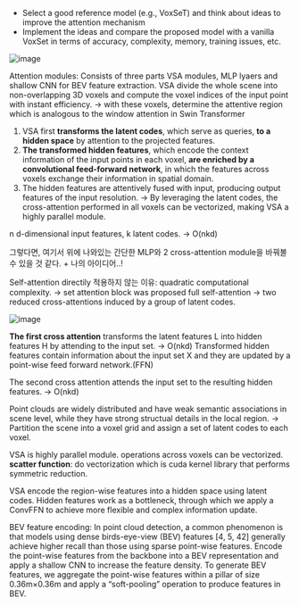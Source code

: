 - Select a good reference model (e.g., VoxSeT) and think about ideas to improve the attention mechanism 
- Implement the ideas and compare the proposed model with a vanilla VoxSet in terms of accuracy, complexity, memory, training issues, etc. 

![image](https://user-images.githubusercontent.com/65759092/182277766-7fcc122b-52b7-409c-b46e-846bdb1eafe4.png)

Attention modules:
Consists of three parts
VSA modules, MLP lyaers and shallow CNN for BEV feature extraction.
VSA divide the whole scene into non-overlapping 3D voxels and compute the voxel indices of the input point with instant efficiency.
-> with these voxels, determine the attentive region which is analogous to the window attention in Swin Transformer

1. VSA first **transforms the latent codes**, which serve as queries, **to a hidden space** by attention to the projected features.
2. **The transformed hidden features**, which encode the context information of the input points in each voxel, **are enriched by a convolutional feed-forward network**, in which the features across voxels exchange their information in spatial domain.
3. The hidden features are attentively fused with input, producing output features of the input resolution.
-> By leveraging the latent codes, the cross-attention performed in all voxels can be vectorized, making VSA a highly parallel module.

n d-dimensional input features, k latent codes. -> O(nkd)

그렇다면, 여기서 위에 나와있는 간단한 MLP와 2 cross-attention module을 바꿔볼 수 있을 것 같다. + 나의 아이디어..!


Self-attention directily 적용하지 않는 이유: quadratic computational complexity. -> set attention block was proposed
full self-attention -> two reduced cross-attentions induced by a group of latent codes.

![image](https://user-images.githubusercontent.com/65759092/182282302-e1617d49-8a6c-4d33-8854-05f8391f228c.png)

**The first cross attention** transforms the latent features L into hidden features H by attending to the input set. -> O(nkd)
Transformed hidden features contain information about the input set X and they are updated by a point-wise feed forward network.(FFN)

The second cross attention attends the input set to the resulting hidden features. -> O(nkd)


Point clouds are widely distributed and have weak semantic associations in scene level, while they have strong structual details in the local region. -> Partition the scene into a voxel grid and assign a set of latent codes to each voxel.

VSA is highly parallel module. operations across voxels can be vectorized.
**scatter function**: do vectorization which is cuda kernel library that performs symmetric reduction.

VSA encode the region-wise features into a hidden space using latent codes. Hidden features work as a bottleneck, through which we apply a ConvFFN to achieve more flexible and complex information update.



BEV feature encoding: In point cloud detection, a common phenomenon is that models using dense birds-eye-view (BEV) features [4, 5, 42] generally achieve higher recall than those using sparse point-wise features. Encode the point-wise features from the backbone into a BEV representation and apply a shallow CNN to increase the feature density. To generate BEV features, we aggregate the point-wise features within a pillar of size 0.36m×0.36m and apply a “soft-pooling” operation to produce features in
BEV.






